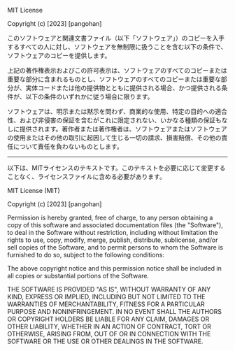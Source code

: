 MIT License

Copyright (c) [2023] [pangohan]

このソフトウェアと関連文書ファイル（以下「ソフトウェア」）のコピーを入手するすべての人に対し、ソフトウェアを無制限に扱うことを含む以下の条件で、ソフトウェアのコピーを提供します。

上記の著作権表示およびこの許可表示は、ソフトウェアのすべてのコピーまたは重要な部分に含まれるものとし、ソフトウェアのすべてのコピーまたは重要な部分が、実体コードまたは他の提供物とともに提供される場合、かつ提供される条件が、以下の条件のいずれかに従う場合に限ります。

ソフトウェアは、明示または黙示を問わず、商業的な使用、特定の目的への適合性、および非侵害の保証を含むがこれに限定されない、いかなる種類の保証もなしに提供されます。著作者または著作権者は、ソフトウェアまたはソフトウェアの使用またはその他の取引に起因して生じる一切の請求、損害賠償、その他の責任について責任を負わないものとします。

---
以下は、MITライセンスのテキストです。このテキストを必要に応じて変更することなく、ライセンスファイルに含める必要があります。

MIT License (MIT)

Copyright (c) [2023] [pangohan]

Permission is hereby granted, free of charge, to any person obtaining a copy of this software and associated documentation files (the "Software"), to deal in the Software without restriction, including without limitation the rights to use, copy, modify, merge, publish, distribute, sublicense, and/or sell copies of the Software, and to permit persons to whom the Software is furnished to do so, subject to the following conditions:

The above copyright notice and this permission notice shall be included in all copies or substantial portions of the Software.

THE SOFTWARE IS PROVIDED "AS IS", WITHOUT WARRANTY OF ANY KIND, EXPRESS OR IMPLIED, INCLUDING BUT NOT LIMITED TO THE WARRANTIES OF MERCHANTABILITY, FITNESS FOR A PARTICULAR PURPOSE AND NONINFRINGEMENT. IN NO EVENT SHALL THE AUTHORS OR COPYRIGHT HOLDERS BE LIABLE FOR ANY CLAIM, DAMAGES OR OTHER LIABILITY, WHETHER IN AN ACTION OF CONTRACT, TORT OR OTHERWISE, ARISING FROM, OUT OF OR IN CONNECTION WITH THE SOFTWARE OR THE USE OR OTHER DEALINGS IN THE SOFTWARE.
